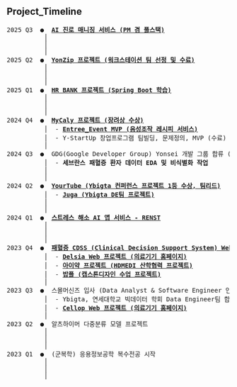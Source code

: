 <h2>Project_Timeline</h2>

<pre>
2025 Q3  ●  <strong><a href="https://egoid-team.github.io/mvp/">AI 진로 매니징 서비스 (PM 겸 풀스택)</a></strong>
          │  
          │  
          │
2025 Q2  ●  <strong><a href="https://github.com/smthswt/YonZip">YonZip 프로젝트 (워크스테이션 팀 선정 및 수료)</a></strong>
          │  
          │
          │
2025 Q1  ●  <strong><a href="https://github.com/team6-hrbank/sb02-hrbank-team6">HR BANK 프로젝트 (Spring Boot 학습)</a></strong>
          │  
          │
          │
2024 Q4  ●  <strong><a href="https://github.com/smthswt/My-Caly_GDG_Yonsei">MyCaly 프로젝트 (장려상 수상)</a></strong>
          │  - <strong><a href="https://github.com/ENTREE-Y-Ventures/ENTREE_EVENT">Entree_Event MVP (음성조작 레시피 서비스)</a></strong>
          │  - Y-StartUp 창업프로그램 팀빌딩, 문제정의, MVP (수료)
          │
2024 Q3  ●  GDG(Google Developer Group) Yonsei 개발 그룹 합류 (수료)
          │  - <strong>세브란스 패혈증 환자 데이터 EDA 및 비식별화 작업</a></strong>
          │
          │
2024 Q2  ●  <strong><a href="https://github.com/YBIGTA/YourTube_Service">YourTube (Ybigta 컨퍼런스 프로젝트 1등 수상, 팀리드)</a></strong>
          │  - <strong><a href="https://github.com/YBIGTA/24th-de-juga">Juga (Ybigta DE팀 프로젝트)</a></strong>
          │
          │
2024 Q1  ●  <strong><a href="https://github.com/smthswt/Stress_Measurement_Reduction">스트레스 해소 AI 앱 서비스 - RENST</a></strong>
          │  
          │
          │
2023 Q4  ●  <strong><a href="https://cdss-smallmachines.firebaseapp.com/">패혈증 CDSS (Clinical Decision Support System) Web 프로젝트</a></strong>
          │  - <strong><a href="https://delisa-smallmachines.firebaseapp.com/">Delsia Web 프로젝트 (의료기기 홈페이지)</a></strong>
          │  - <strong><a href="https://github.com/haemilia/Ybigta_HDMedi">아이약 프로젝트 (HDMEDI 산학협력 프로젝트)</a></strong>
          │  - <strong><a href="https://github.com/smthswt/Group-Reservation-App-AppleYonsei">밥플 (캡스톤디자인 수업 프로젝트)</a></strong>
          │
2023 Q3  ●  스몰머신즈 입사 (Data Analyst & Software Engineer 인턴)
          │  - Ybigta, 연세대학교 빅데이터 학회 Data Engineer팀 합류 (수료)
          │  - <strong><a href="https://cellop-smallmachines.firebaseapp.com/">Cellop Web 프로젝트 (의료기기 홈페이지)</a></strong>
          │
2023 Q2  ●  알츠하이머 다중분류 모델 프로젝트
          │  
          │
          │
2023 Q1  ●  (군복학) 응용정보공학 복수전공 시작
          │  
          │
          │
</pre>
